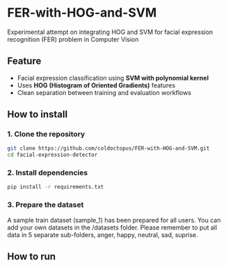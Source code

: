 # FER-with-HOG-and-SVM
Experimental attempt on integrating HOG and SVM for facial expression recognition (FER) problem in Computer Vision


## Feature
- Facial expression classification using **SVM with polynomial kernel**
- Uses **HOG (Histogram of Oriented Gradients)** features
- Clean separation between training and evaluation workflows

## How to install
### 1. Clone the repository
```bash
git clone https://github.com/coldoctopus/FER-with-HOG-and-SVM.git
cd facial-expression-detector
```

### 2. Install dependencies
```bash
pip install -r requirements.txt
```

### 3. Prepare the dataset
A sample train dataset (sample_1) has been prepared for all users. You can add your own datasets in the /datasets folder.
Please remember to put all data in 5 separate sub-folders, anger, happy, neutral, sad, suprise.

## How to run

